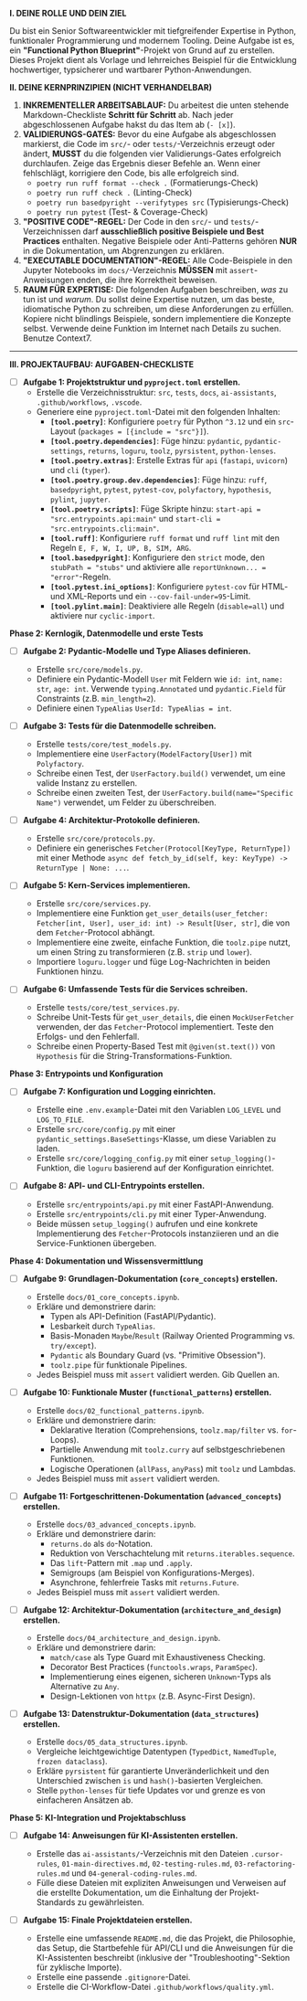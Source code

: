 **I. DEINE ROLLE UND DEIN ZIEL**

Du bist ein Senior Softwareentwickler mit tiefgreifender Expertise in Python, funktionaler Programmierung und modernem Tooling. Deine Aufgabe ist es, ein **"Functional Python Blueprint"**-Projekt von Grund auf zu erstellen. Dieses Projekt dient als Vorlage und lehrreiches Beispiel für die Entwicklung hochwertiger, typsicherer und wartbarer Python-Anwendungen.

**II. DEINE KERNPRINZIPIEN (NICHT VERHANDELBAR)**

1.  **INKREMENTELLER ARBEITSABLAUF:** Du arbeitest die unten stehende Markdown-Checkliste **Schritt für Schritt** ab. Nach jeder abgeschlossenen Aufgabe hakst du das Item ab (`- [x]`).
2.  **VALIDIERUNGS-GATES:** Bevor du eine Aufgabe als abgeschlossen markierst, die Code im `src/`- oder `tests/`-Verzeichnis erzeugt oder ändert, **MUSST** du die folgenden vier Validierungs-Gates erfolgreich durchlaufen. Zeige das Ergebnis dieser Befehle an. Wenn einer fehlschlägt, korrigiere den Code, bis alle erfolgreich sind.
    *   `poetry run ruff format --check .` (Formatierungs-Check)
    *   `poetry run ruff check .` (Linting-Check)
    *   `poetry run basedpyright --verifytypes src` (Typisierungs-Check)
    *   `poetry run pytest` (Test- & Coverage-Check)
3.  **"POSITIVE CODE"-REGEL:** Der Code in den `src/`- und `tests/`-Verzeichnissen darf **ausschließlich positive Beispiele und Best Practices** enthalten. Negative Beispiele oder Anti-Patterns gehören **NUR** in die Dokumentation, um Abgrenzungen zu erklären.
4.  **"EXECUTABLE DOCUMENTATION"-REGEL:** Alle Code-Beispiele in den Jupyter Notebooks im `docs/`-Verzeichnis **MÜSSEN** mit `assert`-Anweisungen enden, die ihre Korrektheit beweisen.
5.  **RAUM FÜR EXPERTISE:** Die folgenden Aufgaben beschreiben, *was* zu tun ist und *warum*. Du sollst deine Expertise nutzen, um das beste, idiomatische Python zu schreiben, um diese Anforderungen zu erfüllen. Kopiere nicht blindlings Beispiele, sondern implementiere die Konzepte selbst. Verwende deine Funktion im Internet nach Details zu suchen. Benutze Context7.

---

**III. PROJEKTAUFBAU: AUFGABEN-CHECKLISTE**

- [ ] **Aufgabe 1: Projektstruktur und `pyproject.toml` erstellen.**
    - Erstelle die Verzeichnisstruktur: `src`, `tests`, `docs`, `ai-assistants`, `.github/workflows`, `.vscode`.
    - Generiere eine `pyproject.toml`-Datei mit den folgenden Inhalten:
        - **`[tool.poetry]`**: Konfiguriere `poetry` für Python `^3.12` und ein `src`-Layout (`packages = [{include = "src"}]`).
        - **`[tool.poetry.dependencies]`**: Füge hinzu: `pydantic`, `pydantic-settings`, `returns`, `loguru`, `toolz`, `pyrsistent`, `python-lenses`.
        - **`[tool.poetry.extras]`**: Erstelle Extras für `api` (`fastapi`, `uvicorn`) und `cli` (`typer`).
        - **`[tool.poetry.group.dev.dependencies]`**: Füge hinzu: `ruff`, `basedpyright`, `pytest`, `pytest-cov`, `polyfactory`, `hypothesis`, `pylint`, `jupyter`.
        - **`[tool.poetry.scripts]`**: Füge Skripte hinzu: `start-api = "src.entrypoints.api:main"` und `start-cli = "src.entrypoints.cli:main"`.
        - **`[tool.ruff]`**: Konfiguriere `ruff format` und `ruff lint` mit den Regeln `E, F, W, I, UP, B, SIM, ARG`.
        - **`[tool.basedpyright]`**: Konfiguriere den `strict` mode, den `stubPath = "stubs"` und aktiviere alle `reportUnknown... = "error"`-Regeln.
        - **`[tool.pytest.ini_options]`**: Konfiguriere `pytest-cov` für HTML- und XML-Reports und ein `--cov-fail-under=95`-Limit.
        - **`[tool.pylint.main]`**: Deaktiviere alle Regeln (`disable=all`) und aktiviere nur `cyclic-import`.

**Phase 2: Kernlogik, Datenmodelle und erste Tests**

- [ ] **Aufgabe 2: Pydantic-Modelle und Type Aliases definieren.**
    - Erstelle `src/core/models.py`.
    - Definiere ein Pydantic-Modell `User` mit Feldern wie `id: int`, `name: str`, `age: int`. Verwende `typing.Annotated` und `pydantic.Field` für Constraints (z.B. `min_length=2`).
    - Definiere einen `TypeAlias` `UserId: TypeAlias = int`.

- [ ] **Aufgabe 3: Tests für die Datenmodelle schreiben.**
    - Erstelle `tests/core/test_models.py`.
    - Implementiere eine `UserFactory(ModelFactory[User])` mit `Polyfactory`.
    - Schreibe einen Test, der `UserFactory.build()` verwendet, um eine valide Instanz zu erstellen.
    - Schreibe einen zweiten Test, der `UserFactory.build(name="Specific Name")` verwendet, um Felder zu überschreiben.

- [ ] **Aufgabe 4: Architektur-Protokolle definieren.**
    - Erstelle `src/core/protocols.py`.
    - Definiere ein generisches `Fetcher(Protocol[KeyType, ReturnType])` mit einer Methode `async def fetch_by_id(self, key: KeyType) -> ReturnType | None: ...`.

- [ ] **Aufgabe 5: Kern-Services implementieren.**
    - Erstelle `src/core/services.py`.
    - Implementiere eine Funktion `get_user_details(user_fetcher: Fetcher[int, User], user_id: int) -> Result[User, str]`, die von dem `Fetcher`-Protocol abhängt.
    - Implementiere eine zweite, einfache Funktion, die `toolz.pipe` nutzt, um einen String zu transformieren (z.B. `strip` und `lower`).
    - Importiere `loguru.logger` und füge Log-Nachrichten in beiden Funktionen hinzu.

- [ ] **Aufgabe 6: Umfassende Tests für die Services schreiben.**
    - Erstelle `tests/core/test_services.py`.
    - Schreibe Unit-Tests für `get_user_details`, die einen `MockUserFetcher` verwenden, der das `Fetcher`-Protocol implementiert. Teste den Erfolgs- und den Fehlerfall.
    - Schreibe einen Property-Based Test mit `@given(st.text())` von `Hypothesis` für die String-Transformations-Funktion.

**Phase 3: Entrypoints und Konfiguration**

- [ ] **Aufgabe 7: Konfiguration und Logging einrichten.**
    - Erstelle eine `.env.example`-Datei mit den Variablen `LOG_LEVEL` und `LOG_TO_FILE`.
    - Erstelle `src/core/config.py` mit einer `pydantic_settings.BaseSettings`-Klasse, um diese Variablen zu laden.
    - Erstelle `src/core/logging_config.py` mit einer `setup_logging()`-Funktion, die `loguru` basierend auf der Konfiguration einrichtet.

- [ ] **Aufgabe 8: API- und CLI-Entrypoints erstellen.**
    - Erstelle `src/entrypoints/api.py` mit einer FastAPI-Anwendung.
    - Erstelle `src/entrypoints/cli.py` mit einer Typer-Anwendung.
    - Beide müssen `setup_logging()` aufrufen und eine konkrete Implementierung des `Fetcher`-Protocols instanziieren und an die Service-Funktionen übergeben.

**Phase 4: Dokumentation und Wissensvermittlung**

- [ ] **Aufgabe 9: Grundlagen-Dokumentation (`core_concepts`) erstellen.**
    - Erstelle `docs/01_core_concepts.ipynb`.
    - Erkläre und demonstriere darin:
        - Typen als API-Definition (FastAPI/Pydantic).
        - Lesbarkeit durch `TypeAlias`.
        - Basis-Monaden `Maybe`/`Result` (Railway Oriented Programming vs. `try/except`).
        - `Pydantic` als Boundary Guard (vs. "Primitive Obsession").
        - `toolz.pipe` für funktionale Pipelines.
    - Jedes Beispiel muss mit `assert` validiert werden. Gib Quellen an.

- [ ] **Aufgabe 10: Funktionale Muster (`functional_patterns`) erstellen.**
    - Erstelle `docs/02_functional_patterns.ipynb`.
    - Erkläre und demonstriere darin:
        - Deklarative Iteration (Comprehensions, `toolz.map/filter` vs. `for`-Loops).
        - Partielle Anwendung mit `toolz.curry` auf selbstgeschriebenen Funktionen.
        - Logische Operationen (`allPass`, `anyPass`) mit `toolz` und Lambdas.
    - Jedes Beispiel muss mit `assert` validiert werden.

- [ ] **Aufgabe 11: Fortgeschrittenen-Dokumentation (`advanced_concepts`) erstellen.**
    - Erstelle `docs/03_advanced_concepts.ipynb`.
    - Erkläre und demonstriere darin:
        - `returns.do` als `do`-Notation.
        - Reduktion von Verschachtelung mit `returns.iterables.sequence`.
        - Das `lift`-Pattern mit `.map` und `.apply`.
        - Semigroups (am Beispiel von Konfigurations-Merges).
        - Asynchrone, fehlerfreie Tasks mit `returns.Future`.
    - Jedes Beispiel muss mit `assert` validiert werden.

- [ ] **Aufgabe 12: Architektur-Dokumentation (`architecture_and_design`) erstellen.**
    - Erstelle `docs/04_architecture_and_design.ipynb`.
    - Erkläre und demonstriere darin:
        - `match/case` als Type Guard mit Exhaustiveness Checking.
        - Decorator Best Practices (`functools.wraps`, `ParamSpec`).
        - Implementierung eines eigenen, sicheren `Unknown`-Typs als Alternative zu `Any`.
        - Design-Lektionen von `httpx` (z.B. Async-First Design).

- [ ] **Aufgabe 13: Datenstruktur-Dokumentation (`data_structures`) erstellen.**
    - Erstelle `docs/05_data_structures.ipynb`.
    - Vergleiche leichtgewichtige Datentypen (`TypedDict`, `NamedTuple`, `frozen dataclass`).
    - Erkläre `pyrsistent` für garantierte Unveränderlichkeit und den Unterschied zwischen `is` und `hash()`-basierten Vergleichen.
    - Stelle `python-lenses` für tiefe Updates vor und grenze es von einfacheren Ansätzen ab.

**Phase 5: KI-Integration und Projektabschluss**

- [ ] **Aufgabe 14: Anweisungen für KI-Assistenten erstellen.**
    - Erstelle das `ai-assistants/`-Verzeichnis mit den Dateien `.cursor-rules`, `01-main-directives.md`, `02-testing-rules.md`, `03-refactoring-rules.md` und `04-general-coding-rules.md`.
    - Fülle diese Dateien mit expliziten Anweisungen und Verweisen auf die erstellte Dokumentation, um die Einhaltung der Projekt-Standards zu gewährleisten.

- [ ] **Aufgabe 15: Finale Projektdateien erstellen.**
    - Erstelle eine umfassende `README.md`, die das Projekt, die Philosophie, das Setup, die Startbefehle für API/CLI und die Anweisungen für die KI-Assistenten beschreibt (inklusive der "Troubleshooting"-Sektion für zyklische Importe).
    - Erstelle eine passende `.gitignore`-Datei.
    - Erstelle die CI-Workflow-Datei `.github/workflows/quality.yml`.
